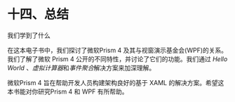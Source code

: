 # 十四、总结

我们学到了什么

在这本电子书中，我们探讨了微软Prism 4 及其与视窗演示基金会(WPF)的关系。我们了解了微软 Prism 4 公开的不同特性，并讨论了它们的功能。我们通过 *Hello World* 、*虚拟计算器*和*事件聚合*解决方案来加深理解。

微软Prism 4 旨在帮助开发人员构建架构良好的基于 XAML 的解决方案。希望这本书能对你研究Prism 4 和 WPF 有所帮助。